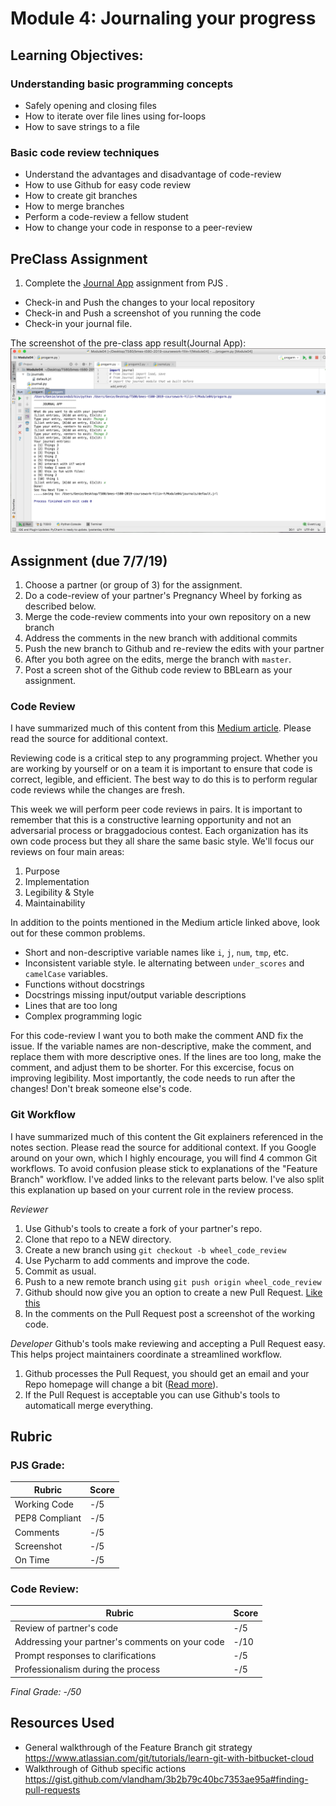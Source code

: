 # Module 4: Journaling your progress

## Learning Objectives:

### Understanding basic programming concepts
 - Safely opening and closing files
 - How to iterate over file lines using for-loops
 - How to save strings to a file

### Basic code review techniques
 - Understand the advantages and disadvantage of code-review
 - How to use Github for easy code review
 - How to create git branches
 - How to merge branches
 - Perform a code-review a fellow student
 - How to change your code in response to a peer-review
 
## PreClass Assignment

1. Complete the [Journal App](https://github.com/biomed-bioinformatics-bootcamp/python-jumpstart-course-demos/tree/master/apps/04_journal) assignment from PJS .
  - Check-in and Push the changes to your local repository
  - Check-in and Push a screenshot of you running the code
  - Check-in your journal file.

The screenshot of the pre-class app result(Journal App):
![The screenshot of the pre-class app result(Journal App)](https://github.com/biomed-bioinformatics-bootcamp/bmes-t580-2019-coursework-Yilin-Y/blob/master/Module04/ScreenShot_Journal_App.png?raw=true)

 
## Assignment (due 7/7/19)

1. Choose a partner (or group of 3) for the assignment.
2. Do a code-review of your partner's Pregnancy Wheel by forking as described below.
3. Merge the code-review comments into your own repository on a new branch
4. Address the comments in the new branch with additional commits
5. Push the new branch to Github and re-review the edits with your partner
6. After you both agree on the edits, merge the branch with `master`.
7. Post a screen shot of the Github code review to BBLearn as your assignment.  

### Code Review

I have summarized much of this content from this [Medium article](https://medium.com/palantir/code-review-best-practices-19e02780015f). 
Please read the source for additional context.
 
Reviewing code is a critical step to any programming project.
Whether you are working by yourself or on a team it is important to ensure that code is correct, legible, and efficient.
The best way to do this is to perform regular code reviews while the changes are fresh.

This week we will perform peer code reviews in pairs.
It is important to remember that this is a constructive learning opportunity and not an adversarial process or braggadocious contest.
Each organization has its own code process but they all share the same basic style.
We'll focus our reviews on four main areas:

1. Purpose
2. Implementation
3. Legibility & Style 
4. Maintainability

In addition to the points mentioned in the Medium article linked above, look out for these common problems.
- Short and non-descriptive variable names like `i`, `j`, `num`, `tmp`, etc.
- Inconsistent variable style. Ie alternating between `under_scores` and `camelCase` variables.
- Functions without docstrings
- Docstrings missing input/output variable descriptions
- Lines that are too long 
- Complex programming logic
 
For this code-review I want you to both make the comment AND fix the issue.
If the variable names are non-descriptive, make the comment, and replace them with more descriptive ones.
If the lines are too long, make the comment, and adjust them to be shorter.
For this excercise, focus on improving legibility.
Most importantly, the code needs to run after the changes! Don't break someone else's code.

### Git Workflow

I have summarized much of this content the Git explainers referenced in the notes section. 
Please read the source for additional context.
If you Google around on your own, which I highly encourage, you will find 4 common Git workflows. 
To avoid confusion please stick to explanations of the "Feature Branch" workflow.
I've added links to the relevant parts below. 
I've also split this explanation up based on your current role in the review process.

*Reviewer*
  1. Use Github's tools to create a fork of your partner's repo.
  2. Clone that repo to a NEW directory.
  3. Create a new branch using `git checkout -b wheel_code_review`
  4. Use Pycharm to add comments and improve the code.
  5. Commit as usual.
  6. Push to a new remote branch using `git push origin wheel_code_review`
  7. Github should now give you an option to create a new Pull Request. [Like this](https://gist.github.com/vlandham/3b2b79c40bc7353ae95a#create-pull-request)
  8. In the comments on the Pull Request post a screenshot of the working code.
  
*Developer*
Github's tools make reviewing and accepting a Pull Request easy. 
This helps project maintainers coordinate a streamlined workflow.
  1. Github processes the Pull Request, you should get an email and your Repo homepage will change a bit ([Read more](https://gist.github.com/vlandham/3b2b79c40bc7353ae95a#finding-pull-requests)).
  2. If the Pull Request is acceptable you can use Github's tools to automaticall merge everything.


## Rubric

### PJS Grade:

|  Rubric        | Score | 
|----------------|-------|
| Working Code   |  -/5  |
| PEP8 Compliant |  -/5  |
| Comments       |  -/5  |
| Screenshot     |  -/5  |
| On Time        |  -/5  |

### Code Review:

|  Rubric        | Score | 
|----------------|-------|
| Review of partner's code   |  -/5  |
| Addressing your partner's comments on your code |  -/10  |
| Prompt responses to clarifications  |  -/5  |
| Professionalism during the process | -/5 |

*Final Grade: -/50*

## Resources Used

- General walkthrough of the Feature Branch git strategy https://www.atlassian.com/git/tutorials/learn-git-with-bitbucket-cloud
- Walkthrough of Github specific actions https://gist.github.com/vlandham/3b2b79c40bc7353ae95a#finding-pull-requests
